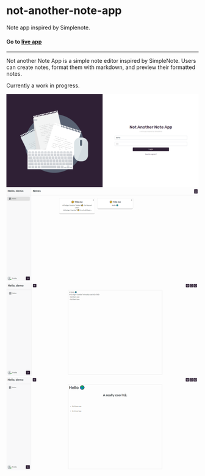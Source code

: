 # not-another-note-app
Note app inspired by Simplenote.

#### Go to [live app](https://notanothernoteapp.netlify.app/)

---

Not another Note App is a simple note editor inspired by SimpleNote. Users can create notes, format them with markdown, and preview their formatted notes. 

Currently a work in progress.

![screenshot](https://github.com/itrytocodethings/not-another-note-app/blob/master/src/assets/img/screenshots/nana_login.PNG)
![screenshot](https://github.com/itrytocodethings/not-another-note-app/blob/master/src/assets/img/screenshots/nana_app_landing.PNG)
![screenshot](https://github.com/itrytocodethings/not-another-note-app/blob/master/src/assets/img/screenshots/nana_editor_edit_mode.PNG)
![screenshot](https://github.com/itrytocodethings/not-another-note-app/blob/master/src/assets/img/screenshots/nana_editor_prev_mode.PNG)
